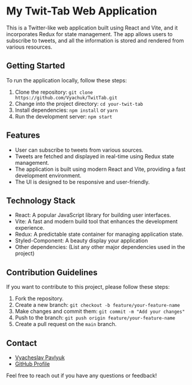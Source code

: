 # My Twit-Tab Web Application

This is a Twitter-like web application built using React and Vite, and it incorporates Redux for state management. The app allows users to subscribe to tweets, and all the information is stored and rendered from various resources.

## Getting Started

To run the application locally, follow these steps:

1. Clone the repository: `git clone https://github.com/Vyachuk/TwitTab.git`
2. Change into the project directory: `cd your-twit-tab`
3. Install dependencies: `npm install` or `yarn`
4. Run the development server: `npm start`

## Features

- User can subscribe to tweets from various sources.
- Tweets are fetched and displayed in real-time using Redux state management.
- The application is built using modern React and Vite, providing a fast development environment.
- The UI is designed to be responsive and user-friendly.

## Technology Stack

- React: A popular JavaScript library for building user interfaces.
- Vite: A fast and modern build tool that enhances the development experience.
- Redux: A predictable state container for managing application state.
- Styled-Component: A beauty display your application
- Other dependencies: (List any other major dependencies used in the project)

## Contribution Guidelines

If you want to contribute to this project, please follow these steps:

1. Fork the repository.
2. Create a new branch: `git checkout -b feature/your-feature-name`
3. Make changes and commit them: `git commit -m "Add your changes"`
4. Push to the branch: `git push origin feature/your-feature-name`
5. Create a pull request on the `main` branch.

## Contact

- [Vyacheslav Pavlyuk](mailto:vyacheslav.pavlyuk.dev@gmail.com)
- [GitHub Profile](https://github.com/Vyachuk)

Feel free to reach out if you have any questions or feedback!
